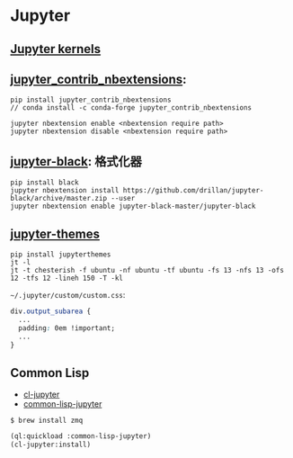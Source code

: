 # Jupyter

## [Jupyter kernels](https://github.com/jupyter/jupyter/wiki/Jupyter-kernels)


## [jupyter_contrib_nbextensions](https://github.com/ipython-contrib/jupyter_contrib_nbextensions):

```
pip install jupyter_contrib_nbextensions
// conda install -c conda-forge jupyter_contrib_nbextensions

jupyter nbextension enable <nbextension require path>
jupyter nbextension disable <nbextension require path>
```

## [jupyter-black](https://github.com/drillan/jupyter-black): 格式化器

``` shell
pip install black
jupyter nbextension install https://github.com/drillan/jupyter-black/archive/master.zip --user
jupyter nbextension enable jupyter-black-master/jupyter-black
```

## [jupyter-themes](https://github.com/dunovank/jupyter-themes)

``` shell
pip install jupyterthemes
jt -l
jt -t chesterish -f ubuntu -nf ubuntu -tf ubuntu -fs 13 -nfs 13 -ofs 12 -tfs 12 -lineh 150 -T -kl
```

`~/.jupyter/custom/custom.css`:

``` css
div.output_subarea {
  ...
  padding: 0em !important;
  ...
}
```

## Common Lisp

- [cl-jupyter](https://github.com/fredokun/cl-jupyter)
- [common-lisp-jupyter](https://github.com/yitzchak/common-lisp-jupyter)

```
$ brew install zmq
```

``` lisp
(ql:quickload :common-lisp-jupyter)
(cl-jupyter:install)
```

